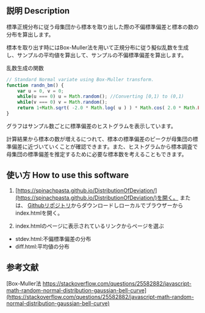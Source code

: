 ## 説明 Description
標準正規分布に従う母集団から標本を取り出した際の不偏標準偏差と標本の数の分布を算出します。

標本を取り出す時にはBox-Muller法を用いて正規分布に従う擬似乱数を生成し、サンプルの平均値を算出して、サンプルの不偏標準偏差を算出します。

乱数生成の関数
```javascript
// Standard Normal variate using Box-Muller transform.
function randn_bm() {
    var u = 0, v = 0;
    while(u === 0) u = Math.random(); //Converting [0,1) to (0,1)
    while(v === 0) v = Math.random();
    return 1+Math.sqrt( -2.0 * Math.log( u ) ) * Math.cos( 2.0 * Math.PI * v );
}
```
グラフはサンプル数ごとに標準偏差のヒストグラムを表示しています。

計算結果から標本の数が増えるにつれて、標本の標準偏差のピークが母集団の標準偏差に近づいていくことが確認できます。また、ヒストグラムから標本調査で母集団の標準偏差を推定するために必要な標本数を考えることもできます。


## 使い方 How to use this software
1. [https://spinachpasta.github.io/DistributionOfDeviation/](https://spinachpasta.github.io/DistributionOfDeviation/)を開く。
または、
[Githubリポジトリ](https://github.com/spinachpasta/DistributionOfDeviation)からダウンロードしローカルでブラウザーからindex.htmlを開く。

2. index.htmlのページに表示されているリンクからページを選ぶ
* stdev.html:不偏標準偏差の分布
* diff.html:平均値の分布



## 参考文献
[Box-Muller法 https://stackoverflow.com/questions/25582882/javascript-math-random-normal-distribution-gaussian-bell-curve](https://stackoverflow.com/questions/25582882/javascript-math-random-normal-distribution-gaussian-bell-curve)
